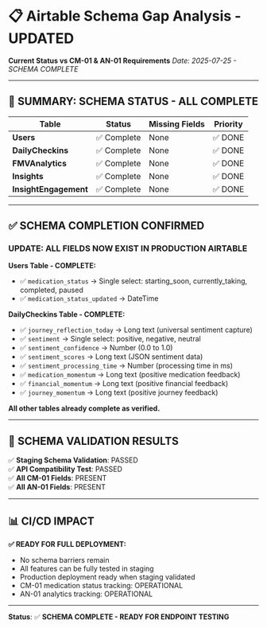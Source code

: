 # 📋 Airtable Schema Gap Analysis - UPDATED
**Current Status vs CM-01 & AN-01 Requirements**
*Date: 2025-07-25 - SCHEMA COMPLETE*

---

## 🎯 **SUMMARY: SCHEMA STATUS - ALL COMPLETE**

| **Table** | **Status** | **Missing Fields** | **Priority** |
|-----------|------------|-------------------|-----------------|
| **Users** | ✅ Complete | None | ✅ DONE |
| **DailyCheckins** | ✅ Complete | None | ✅ DONE |
| **FMVAnalytics** | ✅ Complete | None | ✅ DONE |
| **Insights** | ✅ Complete | None | ✅ DONE |
| **InsightEngagement** | ✅ Complete | None | ✅ DONE |

---

## ✅ **SCHEMA COMPLETION CONFIRMED**

### **UPDATE: ALL FIELDS NOW EXIST IN PRODUCTION AIRTABLE**

**Users Table - COMPLETE:**
- ✅ `medication_status` → Single select: starting_soon, currently_taking, completed, paused
- ✅ `medication_status_updated` → DateTime

**DailyCheckins Table - COMPLETE:**
- ✅ `journey_reflection_today` → Long text (universal sentiment capture)
- ✅ `sentiment` → Single select: positive, negative, neutral
- ✅ `sentiment_confidence` → Number (0.0 to 1.0)
- ✅ `sentiment_scores` → Long text (JSON sentiment data)
- ✅ `sentiment_processing_time` → Number (processing time in ms)
- ✅ `medication_momentum` → Long text (positive medication feedback)
- ✅ `financial_momentum` → Long text (positive financial feedback)
- ✅ `journey_momentum` → Long text (positive journey feedback)

**All other tables already complete as verified.**

---

## 🎉 **SCHEMA VALIDATION RESULTS**

✅ **Staging Schema Validation**: PASSED  
✅ **API Compatibility Test**: PASSED  
✅ **All CM-01 Fields**: PRESENT  
✅ **All AN-01 Fields**: PRESENT  

---

## 📊 **CI/CD IMPACT**

**✅ READY FOR FULL DEPLOYMENT:**
- No schema barriers remain
- All features can be fully tested in staging
- Production deployment ready when staging validated
- CM-01 medication status tracking: OPERATIONAL
- AN-01 analytics tracking: OPERATIONAL

---

**Status**: ✅ **SCHEMA COMPLETE - READY FOR ENDPOINT TESTING** 